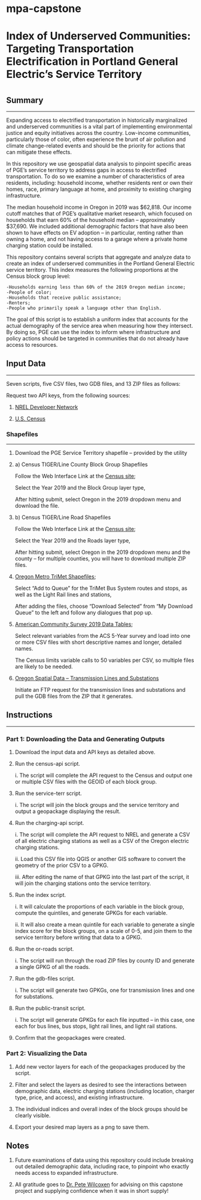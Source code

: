 # mpa-capstone
 
# Index of Underserved Communities: Targeting Transportation Electrification in Portland General Electric’s Service Territory

# 

## Summary
------
Expanding access to electrified transportation in historically marginalized and underserved communities is a vital part of implementing environmental justice and equity initiatives across the country. Low-income communities, particularly those of color, often experience the brunt of air pollution and climate change-related events and should be the priority for actions that can mitigate these effects. 

In this repository we use geospatial data analysis to pinpoint specific areas of PGE’s service territory to address gaps in access to electrified transportation. To do so we examine a number of characteristics of area residents, including: household income, whether residents rent or own their homes, race, primary language at home, and proximity to existing charging infrastructure. 

The median household income in Oregon in 2019 was $62,818. Our income cutoff matches that of PGE’s qualitative market research, which focused on households that earn 60% of the household median – approximately  $37,690. We included additional demographic factors that have also been shown to have effects on EV adoption – in particular, renting rather than owning a home, and not having access to a garage where a private home charging station could be installed.  

This repository contains several scripts that aggregate and analyze data to create an index of underserved communities in the Portland General Electric service territory. This index measures the following proportions at the Census block group level: 

    -Households earning less than 60% of the 2019 Oregon median income; 
    -People of color; 
    -Households that receive public assistance;  
    -Renters; 
    -People who primarily speak a language other than English.  

The goal of this script is to establish a uniform index that accounts for the actual demography of the service area when measuring how they intersect. By doing so, PGE can use the index to inform where infrastructure and policy actions should be targeted in communities that do not already have access to resources.  

## Input Data 
------
Seven scripts, five CSV files, two GDB files, and 13 ZIP files as follows:

Request two API keys, from the following sources:
1. [NREL Developer Network](https://developer.nrel.gov/signup/)

2. [U.S. Census]( https://api.census.gov/data/key_signup.html)

### Shapefiles
------
1. Download the PGE Service Territory shapefile – provided by the utility

2. a) Census TIGER/Line County Block Group Shapefiles
    
    Follow the Web Interface Link at the [Census site](https://www.census.gov/geographies/mapping-files/time-series/geo/tiger-line-file.html);
    
    Select the Year 2019 and the Block Group layer type,
    
    After hitting submit, select Oregon in the 2019 dropdown menu and download the file.

2. b) Census TIGER/Line Road Shapefiles

    Follow the Web Interface Link at the [Census site](https://www.census.gov/geographies/mapping-files/time-series/geo/tiger-line-file.html);

    Select the Year 2019 and the Roads layer type, 

    After hitting submit, select Oregon in the 2019 dropdown menu and the county – for multiple counties, you will have to download multiple ZIP files.    

3. [Oregon Metro TriMet Shapefiles]( http://rlisdiscovery.oregonmetro.gov/?resourceId=99&searchTerm=transit);

    Select “Add to Queue” for the TriMet Bus System routes and stops, as well as the Light Rail lines and stations,

    After adding the files, choose “Download Selected” from “My Download Queue” to the left and follow any dialogues that pop up. 

4. [American Community Survey 2019 Data Tables]( https://www.census.gov/data/developers/data-sets/acs-5year.html);

    Select relevant variables from the ACS 5-Year survey and load into one or more CSV files with short descriptive names and longer, detailed names. 

    The Census limits variable calls to 50 variables per CSV, so multiple files are likely to be needed. 

5. [Oregon Spatial Data – Transmission Lines and Substations]( https://spatialdata.oregonexplorer.info/geoportal/)

    Initiate an FTP request for the transmission lines and substations and pull the GDB files from the ZIP that it generates. 


## Instructions
------
### Part 1: Downloading the Data and Generating Outputs 

1. Download the input data and API keys as detailed above.

2. Run the census-api script.

    i. The script will complete the API request to the Census and output one or multiple CSV files with the GEOID of each block group. 
    
3. Run the service-terr script. 

    i. The script will join the block groups and the service territory and output a geopackage displaying the result. 

4. Run the charging-api script.  
    
    i. The script will complete the API request to NREL and generate a CSV of all electric charging stations as well as a CSV of the Oregon electric charging stations. 

    ii. Load this CSV file into QGIS or another GIS software to convert the geometry of the prior CSV to a GPKG. 

    iii. After editing the name of that GPKG into the last part of the script, it will join the charging stations onto the service territory. 

5. Run the index script. 
    
    i. It will calculate the proportions of each variable in the block group, compute the quintiles, and generate GPKGs for each variable. 

    ii. It will also create a mean quintile for each variable to generate a single index score for the block groups, on a scale of 0-5, and join them to the service territory before writing that data to a GPKG. 

6. Run the or-roads script. 

    i. The script will run through the road ZIP files by county ID and generate a single GPKG of all the roads. 

7. Run the gdb-files script. 

    i. The script will generate two GPKGs, one for transmission lines and one for substations. 

8. Run the public-transit script. 

    i. The script will generate GPKGs for each file inputted – in this case, one each for bus lines, bus stops, light rail lines, and light rail stations. 

3. Confirm that the geopackages were created. 

### Part 2: Visualizing the Data 

1. Add new vector layers for each of the geopackages produced by the script. 

2. Filter and select the layers as desired to see the interactions between demographic data, electric charging stations (including location, charger type, price, and access), and existing infrastructure. 

3. The individual indices and overall index of the block groups should be clearly visible. 

4. Export your desired map layers as a png to save them. 

## Notes

1. Future examinations of data using this repository could include breaking out detailed demographic data, including race, to pinpoint who exactly needs access to expanded infrastructure. 

3. All gratitude goes to [Dr. Pete Wilcoxen](https://www.maxwell.syr.edu/wilcoxen/) for advising on this capstone project and supplying confidence when it was in short supply!
